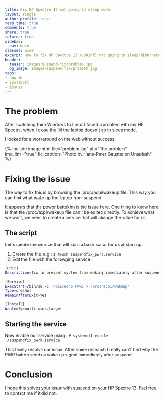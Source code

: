 ```yaml
---
title: Fix HP Spectre 13 not going to sleep mode.
layout: single
author_profile: true
read_time: true
comments: true
share: true
related: true
sidebar:
  nav: main
classes: wide
excerpt: How to fix HP Spectre 13 (v001nf) not going to sleep/hibernate mode on Linux.
header:
  teaser: images/suspend-fix/problem.jpg
  og_image: images/suspend-fix/problem.jpg
tags:
- how-to
- systemctl
- issues
---
```


# The problem

After switching from Windows to Linux I faced a problem with my HP Spectre, when I close the lid the laptop doesn't go in sleep mode.

I looked for a workaround on the web without success.

{% include image.html file="problem.jpg" alt="The problem" img_link="true" fig_caption="Photo by Hans-Peter Gauster on Unsplash" %}

# Fixing the issue

The way to fix this is by browsing the /proc/acpi/wakeup file. This way you can find what wake up the laptop from suspend.

It appears that the power buttokhn is the issue here. One thing to know here is that the /proc/acpi/wakeup file can't be edited directly. To achieve what we want, we need to create a service that will change the value for us.

## The script

Let's create the service that will start a bash script for us at start up.

1. Create the file, e.g : ```$ touch suspendfix_pwrb.service```
2. Edit the file with the followging service :

```bash
[Unit]
Description=fix to prevent system from waking immediately after suspend, this is due to a bug with the power button.

[Service]
ExecStart=/bin/sh -c '/bin/echo PWRB > /proc/acpi/wakeup'
Type=oneshot
RemainAfterExit=yes

[Install]
WantedBy=multi-user.target
```

## Starting the service

Now enable our service using : ```# systemctl enable ./suspendfix_pwrb.service```

This finally resolve our issue. After some research I really can't find why the PWR button sends a wake up signal immediately after suspend.

# Conclusion

I hope this solves your issue with suspend on your HP Spectre 13. Feel free to contact me if it did not.